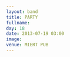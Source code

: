```yaml
---
layout: band
title: PARTY
fullname: 
day: 18
date: 2013-07-19 03:00
image: 
venue: MIERT PUB
---
```



